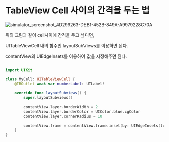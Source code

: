 TableView Cell 사이의 간격을 두는 법
===============================

![simulator_screenshot_4D299263-DEB1-452B-849A-A9979228C70A](https://github.com/pursWon/won_TIL/assets/99719661/607d98c5-1da2-4418-9aab-717cae8b94a8)

위의 그림과 같이 cell사이에 간격을 두고 싶다면,   

UITableViewCell 내의 함수인 layoutSubViews를 이용하면 된다.   

contentView의 UIEdgeInsets를 이용하여 값을 지정해주면 된다.   

```swift  

import UIKit

class MyCell: UITableViewCell {
    @IBOutlet weak var numberLabel: UILabel!
    
    override func layoutSubviews() {
        super.layoutSubviews()
        
        contentView.layer.borderWidth = 2
        contentView.layer.borderColor = UIColor.blue.cgColor
        contentView.layer.cornerRadius = 10
        
        contentView.frame = contentView.frame.inset(by: UIEdgeInsets(top: 0, left: 30, bottom: 18, right: 30))
    }
}

```


